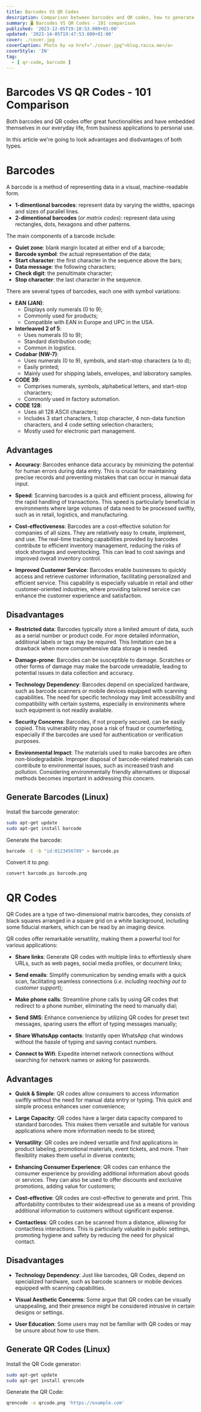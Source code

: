 ```yaml
---
title: Barcodes VS QR Codes
description: Comparison between barcodes and QR codes, how to generate them and why they are usefull
summary: 🖥 Barcodes VS QR Codes - 101 comparison
published: '2023-12-05T19:10:53.000+01:00'
updated: '2023-14-05T19:47:53.000+01:00'
cover: ./cover.jpg
coverCaption: Photo by <a href="./cover.jpg">blog.racca.me</a>
coverStyle: 'IN'
tag:
  - [ qr-code, barcode ]
---
```


# Barcodes VS QR Codes - 101 Comparison
Both barcodes and QR codes offer great functionalities and have embedded themselves in our everyday life, from business applications to personal use.

In this article we're going to look advantages and disdvantages of both types.


# Barcodes
A barcode is a method of representing data in a visual, machine-readable form.

* **1-dimentional barcodes**: represent data by varying the widths, spacings and sizes of parallel lines.
* **2-dimentional barcodes** (*or matrix codes*): represent data using rectangles, dots, hexagons and other patterns.

The main components of a barcode include:
* **Quiet zone**: blank margin located at either end of a barcode;
* **Barcode symbol**: the actual representation of the data;
* **Start character**: the first character in the sequence above the bars;
* **Data message**: the following characters;
* **Check digit**: the penultimate character;
* **Stop character**: the last character in the sequence.

There are several types of barcodes, each one with symbol variations:
* **EAN (JAN)**:
  * Displays only numerals (0 to 9);
  * Commonly used for products;
  * Compatible with EAN in Europe and UPC in the USA.
* **Interleaved 2 of 5**:
  * Uses numerals (0 to 9);
  * Standard distribution code;
  * Common in logistics.
* **Codabar (NW-7)**:
  * Uses numerals (0 to 9), symbols, and start-stop characters (a to d);
  * Easily printed;
  * Mainly used for shipping labels, envelopes, and laboratory samples.
* **CODE 39**:
  * Comprises numerals, symbols, alphabetical letters, and start-stop characters;
  * Commonly used in factory automation.
* **CODE 128**:
  * Uses all 128 ASCII characters;
  * Includes 3 start characters, 1 stop character, 4 non-data function characters, and 4 code setting selection characters;
  * Mostly used for electronic part management.


## Advantages
* **Accuracy**: Barcodes enhance data accuracy by minimizing the potential for human errors during data entry. This is crucial for maintaining precise records and preventing mistakes that can occur in manual data input.

* **Speed**: Scanning barcodes is a quick and efficient process, allowing for the rapid handling of transactions. This speed is particularly beneficial in environments where large volumes of data need to be processed swiftly, such as in retail, logistics, and manufacturing.

* **Cost-effectiveness**: Barcodes are a cost-effective solution for companies of all sizes. They are relatively easy to create, implement, and use. The real-time tracking capabilities provided by barcodes contribute to efficient inventory management, reducing the risks of stock shortages and overstocking. This can lead to cost savings and improved overall inventory control.

* **Improved Customer Service**: Barcodes enable businesses to quickly access and retrieve customer information, facilitating
personalized and efficient service. This capability is especially valuable in retail and other customer-oriented industries, where providing tailored service can enhance the customer experience and satisfaction.


## Disadvantages
* **Restricted data**: Barcodes typically store a limited amount of data, such as a serial number or product code. For more detailed information, additional labels or tags may be required. This limitation can be a drawback when more comprehensive data storage is needed.

* **Damage-prone**: Barcodes can be susceptible to damage. Scratches or other forms of damage may make the barcode unreadable, leading to potential issues in data collection and accuracy.

* **Technology Dependency**: Barcodes depend on specialized hardware, such as barcode scanners or mobile devices equipped with scanning capabilities. The need for specific technology may limit accessibility and compatibility with certain systems, especially in environments where such equipment is not readily available.

* **Security Concerns**: Barcodes, if not properly secured, can be easily copied. This vulnerability may pose a risk of fraud or counterfeiting, especially if the barcodes are used for authentication or verification purposes.

* **Environmental Impact**: The materials used to make barcodes are often non-biodegradable. Improper disposal of barcode-related materials can contribute to environmental issues, such as increased trash and pollution. Considering environmentally friendly alternatives or disposal methods becomes important in addressing this concern.


## Generate Barcodes (Linux)
Install the barcode generator:
```bash
sudo apt-get update
sudo apt-get install barcode
```

Generate the barcode:
```bash
barcode -E -b "id:0123456789" > barcode.ps
```

Convert it to png:
```bash
convert barcode.ps barcode.png
```

# QR Codes
QR Codes are a type of two-dimensional matrix barcodes, they consists of black squares arranged in a square grid on a white background, including some fiducial markers, which can be read by an imaging device.

QR codes offer remarkable versatility, making them a powerful tool for various applications:
* **Share links**: Generate QR codes with multiple links to effortlessly share URLs, such as web pages, social media profiles, or document links;

* **Send emails**: Simplify communication by sending emails with a quick scan, facilitating seamless connections (*i.e. including reaching out to customer support*);

* **Make phone calls**: Streamline phone calls by using QR codes that redirect to a phone number, eliminating the need to manually dial;

* **Send SMS**: Enhance convenience by utilizing QR codes for preset text messages, sparing users the effort of typing messages manually;

* **Share WhatsApp contacts**: Instantly open WhatsApp chat windows without the hassle of typing and saving contact numbers.

* **Connect to Wifi**: Expedite internet network connections without searching for network names or asking for passwords.


## Advantages
* **Quick & Simple**: QR codes allow consumers to access information swiftly without the need for manual data entry or typing. This quick and simple process enhances user convenience;

* **Large Capacity**: QR codes have a larger data capacity compared to standard barcodes. This makes them versatile and suitable for various applications where more information needs to be stored;

* **Versatility**: QR codes are indeed versatile and find applications in product labeling, promotional materials, event tickets, and more. Their flexibility makes them useful in diverse contexts;

* **Enhancing Consumer Experience**: QR codes can enhance the consumer experience by providing additional information about goods or services. They can also be used to offer discounts and exclusive promotions, adding value for customers;

* **Cost-effective**: QR codes are cost-effective to generate and print. This affordability contributes to their widespread use as a means of providing additional information to customers without significant expense.

* **Contactless**: QR codes can be scanned from a distance, allowing for contactless interactions. This is particularly valuable in public settings, promoting hygiene and safety by reducing the need for physical contact.


## Disadvantages
* **Technology Dependency**: Just like barcodes, QR Codes, depend on specialized hardware, such as barcode scanners or mobile devices equipped with scanning capabilities.

* **Visual Aesthetic Concerns**: Some argue that QR codes can be visually unappealing, and their presence might be considered intrusive in certain designs or settings.

* **User Education**: Some users may not be familiar with QR codes or may be unsure about how to use them.

## Generate QR Codes (Linux)
Install the QR Code generator:
```bash
sudo apt-get update
sudo apt-get install qrencode
```

Generate the QR Code:
```bash
qrencode -o qrcode.png 'https://example.com'
```

